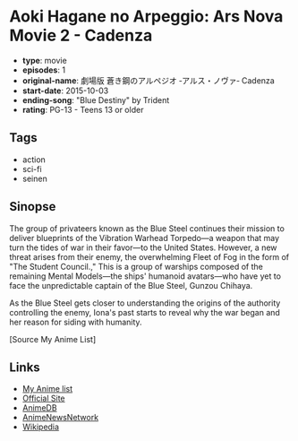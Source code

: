 # Aoki Hagane no Arpeggio: Ars Nova Movie 2 - Cadenza

-   **type**: movie
-   **episodes**: 1
-   **original-name**: 劇場版 蒼き鋼のアルペジオ ‐アルス・ノヴァ‐ Cadenza
-   **start-date**: 2015-10-03
-   **ending-song**: "Blue Destiny" by Trident
-   **rating**: PG-13 - Teens 13 or older

## Tags

-   action
-   sci-fi
-   seinen

## Sinopse

The group of privateers known as the Blue Steel continues their mission to deliver blueprints of the Vibration Warhead Torpedo—a weapon that may turn the tides of war in their favor—to the United States. However, a new threat arises from their enemy, the overwhelming Fleet of Fog in the form of "The Student Council.," This is a group of warships composed of the remaining Mental Models—the ships' humanoid avatars—who have yet to face the unpredictable captain of the Blue Steel, Gunzou Chihaya.

As the Blue Steel gets closer to understanding the origins of the authority controlling the enemy, Iona's past starts to reveal why the war began and her reason for siding with humanity.

[Source My Anime List]

## Links

-   [My Anime list](https://myanimelist.net/anime/24921/Aoki_Hagane_no_Arpeggio__Ars_Nova_Movie_2_-_Cadenza)
-   [Official Site](http://www.aokihagane.com/)
-   [AnimeDB](http://anidb.info/perl-bin/animedb.pl?show=anime&aid=10715)
-   [AnimeNewsNetwork](http://www.animenewsnetwork.com/encyclopedia/anime.php?id=16741)
-   [Wikipedia](http://en.wikipedia.org/wiki/Arpeggio_of_Blue_Steel)
